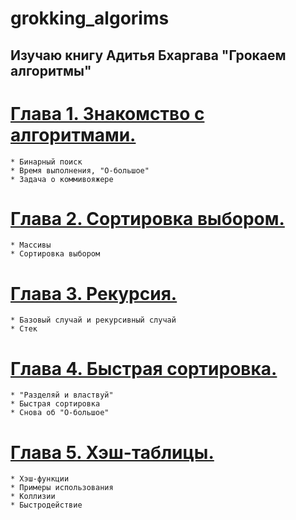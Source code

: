 # grokking_algorims
## Изучаю книгу Адитья Бхаргава "Грокаем алгоритмы"

# [Глава 1. Знакомство с алгоритмами.](https://github.com/PosyaginK/grokking_algoritms/blob/master/chapter_1.ipynb)

	* Бинарный поиск
	* Время выполнения, "О-большое"
	* Задача о коммивояжере
	
# [Глава 2. Сортировка выбором.](https://github.com/PosyaginK/grokking_algoritms/blob/master/chapter_2.ipynb)

	* Массивы
	* Сортировка выбором
	
# [Глава 3. Рекурсия.](https://github.com/PosyaginK/grokking_algoritms/blob/master/chapter_3.ipynb)

	* Базовый случай и рекурсивный случай
	* Стек
	
# [Глава 4. Быстрая сортировка.](https://github.com/PosyaginK/grokking_algoritms/blob/master/chapter_4.ipynb)

	* "Разделяй и властвуй"
	* Быстрая сортировка
	* Снова об "О-большое"
	
# [Глава 5. Хэш-таблицы.](https://github.com/PosyaginK/grokking_algoritms/blob/master/chapter_5.ipynb)

	* Хэш-функции
	* Примеры использования
	* Коллизии
	* Быстродействие
